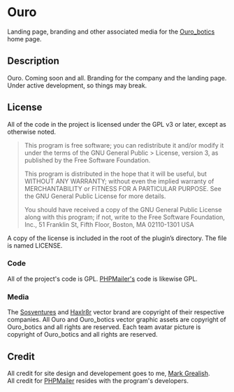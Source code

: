 # Ouro
Landing page, branding and other associated media for the [Ouro_botics](http://www.ouro-botics.com) home page.

## Description
Ouro. Coming soon and all. Branding for the company and the landing page. Under active development, so things may break.

## License
All of the code in the project is licensed under the GPL v3 or later, except as otherwise noted.

> This program is free software; you can redistribute it and/or modify it under the terms of the GNU General Public > License, version 3, as published by the Free Software Foundation.
> 
>This program is distributed in the hope that it will be useful, but WITHOUT ANY WARRANTY; without even the implied warranty of MERCHANTABILITY or FITNESS FOR A PARTICULAR PURPOSE. See the GNU General Public License for more details.
> 
> You should have received a copy of the GNU General Public License along with this program; if not, write to the Free Software Foundation, Inc., 51 Franklin St, Fifth Floor, Boston, MA 02110-1301 USA

A copy of the license is included in the root of the plugin’s directory. The file is named LICENSE.

### Code 
All of the project's code is GPL. [PHPMailer's](https://github.com/PHPMailer/PHPMailer) code is likewise GPL.

### Media
The [Sosventures](http://www.sosventures.com) and [Haxlr8r](http://www.haxlr8r.com) vector brand are copyright of their respective companies.
All Ouro and Ouro_botics vector graphic assets are copyright of Ouro_botics and all rights are reserved.
Each team avatar picture is copyright of Ouro_botics and all rights are reserved. 

## Credit
All credit for site design and developement goes to me, [Mark Grealish](http://www.bhalash.com).  
All credit for [PHPMailer](https://github.com/PHPMailer/PHPMailer) resides with the program's developers. 